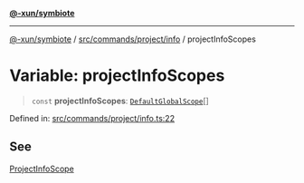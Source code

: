 [**@-xun/symbiote**](../../../../../README.md)

***

[@-xun/symbiote](../../../../../README.md) / [src/commands/project/info](../README.md) / projectInfoScopes

# Variable: projectInfoScopes

> `const` **projectInfoScopes**: [`DefaultGlobalScope`](../../../../configure/enumerations/DefaultGlobalScope.md)[]

Defined in: [src/commands/project/info.ts:22](https://github.com/Xunnamius/symbiote/blob/62ec6fdd59d5511dd7b872237f3ff5bf7673e789/src/commands/project/info.ts#L22)

## See

[ProjectInfoScope](../../../../configure/enumerations/DefaultGlobalScope.md)
